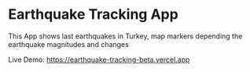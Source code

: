 # Earthquake Tracking App

This App shows last earthquakes in Turkey, map markers depending the earthquake magnitudes and changes

Live Demo: https://earthquake-tracking-beta.vercel.app

